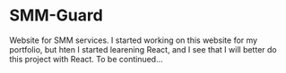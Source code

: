 # SMM-Guard
Website for SMM services.
I started working on this website for my portfolio, but hten I started learening React, and I see that I will better do this project with React.
To be continued...
